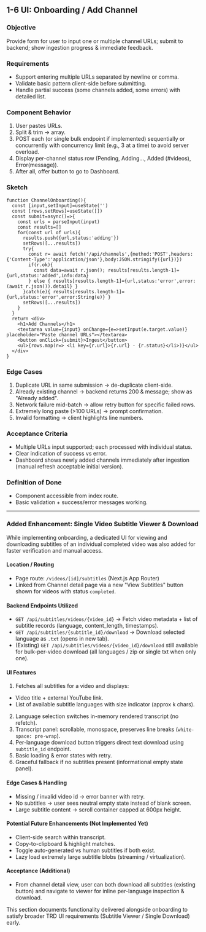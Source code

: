 ## 1-6 UI: Onboarding / Add Channel

### Objective
Provide form for user to input one or multiple channel URLs; submit to backend; show ingestion progress & immediate feedback.

### Requirements
- Support entering multiple URLs separated by newline or comma.
- Validate basic pattern client-side before submitting.
- Handle partial success (some channels added, some errors) with detailed list.

### Component Behavior
1. User pastes URLs.
2. Split & trim -> array.
3. POST each (or single bulk endpoint if implemented) sequentially or concurrently with concurrency limit (e.g., 3 at a time) to avoid server overload.
4. Display per-channel status row (Pending, Adding..., Added (#videos), Error(message)).
5. After all, offer button to go to Dashboard.

### Sketch
```tsx
function ChannelOnboarding(){
  const [input,setInput]=useState('')
  const [rows,setRows]=useState([])
  const submit=async()=>{
    const urls = parseInput(input)
    const results=[]
    for(const url of urls){
      results.push({url,status:'adding'})
      setRows([...results])
      try{
        const r= await fetch('/api/channels',{method:'POST',headers:{'Content-Type':'application/json'},body:JSON.stringify({url})})
        if(r.ok){
          const data=await r.json(); results[results.length-1]={url,status:'added',info:data}
        } else { results[results.length-1]={url,status:'error',error:(await r.json()).detail} }
      }catch(e){ results[results.length-1]={url,status:'error',error:String(e)} }
      setRows([...results])
    }
  }
  return <div>
    <h1>Add Channels</h1>
    <textarea value={input} onChange={e=>setInput(e.target.value)} placeholder="Paste channel URLs"></textarea>
    <button onClick={submit}>Ingest</button>
    <ul>{rows.map(r=> <li key={r.url}>{r.url} - {r.status}</li>)}</ul>
  </div>
}
```

### Edge Cases
1. Duplicate URL in same submission -> de-duplicate client-side.
2. Already existing channel -> backend returns 200 & message; show as "Already added".
3. Network failure mid-batch -> allow retry button for specific failed rows.
4. Extremely long paste (>100 URLs) -> prompt confirmation.
5. Invalid formatting -> client highlights line numbers.

### Acceptance Criteria
- Multiple URLs input supported; each processed with individual status.
- Clear indication of success vs error.
- Dashboard shows newly added channels immediately after ingestion (manual refresh acceptable initial version).

### Definition of Done
- Component accessible from index route.
- Basic validation + success/error messages working.

---

### Added Enhancement: Single Video Subtitle Viewer & Download

While implementing onboarding, a dedicated UI for viewing and downloading subtitles of an individual completed video was also added for faster verification and manual access.

#### Location / Routing
- Page route: `/videos/[id]/subtitles` (Next.js App Router)
- Linked from Channel detail page via a new "View Subtitles" button shown for videos with status `completed`.

#### Backend Endpoints Utilized
- `GET /api/subtitles/videos/{video_id}` → Fetch video metadata + list of subtitle records (language, content_length, timestamps).
- `GET /api/subtitles/{subtitle_id}/download` → Download selected language as `.txt` (opens in new tab).
- (Existing) `GET /api/subtitles/videos/{video_id}/download` still available for bulk-per-video download (all languages / zip or single txt when only one).

#### UI Features
1. Fetches all subtitles for a video and displays:
  - Video title + external YouTube link.
  - List of available subtitle languages with size indicator (approx k chars).
2. Language selection switches in-memory rendered transcript (no refetch).
3. Transcript panel: scrollable, monospace, preserves line breaks (`white-space: pre-wrap`).
4. Per-language download button triggers direct text download using `subtitle_id` endpoint.
5. Basic loading & error states with retry.
6. Graceful fallback if no subtitles present (informational empty state panel).

#### Edge Cases & Handling
- Missing / invalid video id → error banner with retry.
- No subtitles → user sees neutral empty state instead of blank screen.
- Large subtitle content → scroll container capped at 600px height.

#### Potential Future Enhancements (Not Implemented Yet)
- Client-side search within transcript.
- Copy-to-clipboard & highlight matches.
- Toggle auto-generated vs human subtitles if both exist.
- Lazy load extremely large subtitle blobs (streaming / virtualization).

#### Acceptance (Additional)
- From channel detail view, user can both download all subtitles (existing button) and navigate to viewer for inline per-language inspection & download.

This section documents functionality delivered alongside onboarding to satisfy broader TRD UI requirements (Subtitle Viewer / Single Download) early.